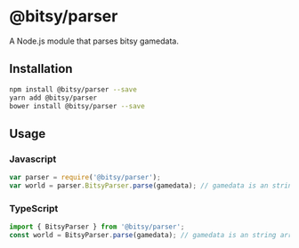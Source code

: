 # @bitsy/parser
A Node.js module that parses bitsy gamedata.

## Installation 
```sh
npm install @bitsy/parser --save
yarn add @bitsy/parser
bower install @bitsy/parser --save
```
## Usage
### Javascript
```javascript
var parser = require('@bitsy/parser');
var world = parser.BitsyParser.parse(gamedata); // gamedata is an string array of lines
```
### TypeScript
```typescript
import { BitsyParser } from '@bitsy/parser';
const world = BitsyParser.parse(gamedata); // gamedata is an string array of lines
```
